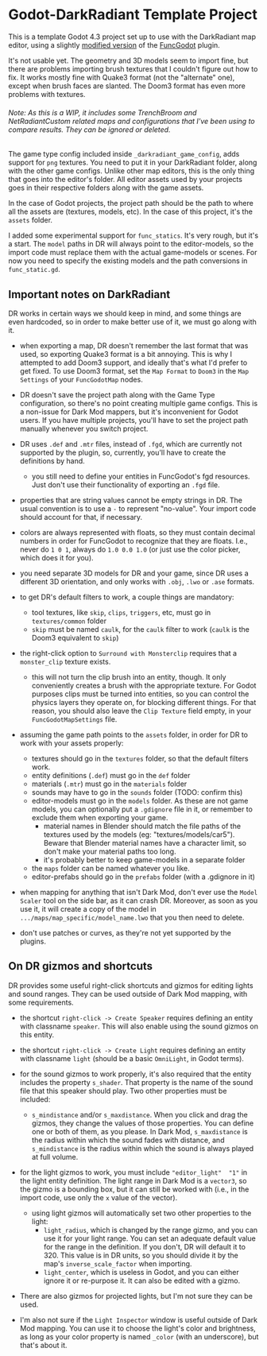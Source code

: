 # Godot-DarkRadiant Template Project

This is a template Godot 4.3 project set up to use with the DarkRadiant map editor, using a slightly [modified version](https://github.com/Skaruts/func_godot_plugin/tree/dark_radiant_support) of the [FuncGodot](https://github.com/func-godot/func_godot_plugin) plugin.

It's not usable yet. The geometry and 3D models seem to import fine, but there are problems importing brush textures that I couldn't figure out how to fix. It works mostly fine with Quake3 format (not the "alternate" one), except when brush faces are slanted. The Doom3 format has even more problems with textures.

###### Note: As this is a WIP, it includes some TrenchBroom and NetRadiantCustom related maps and configurations that I've been using to compare results. They can be ignored or deleted.

The game type config included inside `_darkradiant_game_config`, adds support for `png` textures. You need to put it in your DarkRadiant folder, along with the other game configs. Unlike other map editors, this is the only thing that goes into the editor's folder. All editor assets used by your projects goes in their respective folders along with the game assets.

In the case of Godot projects, the project path should be the path to where all the assets are (textures, models, etc). In the case of this project, it's the `assets` folder.

I added some experimental support for `func_statics`. It's very rough, but it's a start. The `model` paths in DR will always point to the editor-models, so the import code must replace them with the actual game-models or scenes. For now you need to specify the existing models and the path conversions in `func_static.gd`.


## Important notes on DarkRadiant

DR works in certain ways we should keep in mind, and some things are even hardcoded, so in order to make better use of it, we must go along with it.

- when exporting a map, DR doesn't remember the last format that was used, so exporting Quake3 format is a bit annoying. This is why I attempted to add Doom3 support, and ideally that's what I'd prefer to get fixed. To use Doom3 format, set the `Map Format` to `Doom3` in the `Map Settings` of your `FuncGodotMap` nodes.

- DR doesn't save the project path along with the Game Type configuration, so there's no point creating multiple game configs. This is a non-issue for Dark Mod mappers, but it's inconvenient for Godot users. If you have multiple projects, you'll have to set the project path manually whenever you switch project.

- DR uses `.def` and `.mtr` files, instead of `.fgd`, which are currently not supported by the plugin, so, currently, you'll have to create the definitions by hand.
	- you still need to define your entities in FuncGodot's fgd resources. Just don't use their functionality of exporting an `.fgd` file.

- properties that are string values cannot be empty strings in DR. The usual convention is to use a `-` to represent "no-value". Your import code should account for that, if necessary.

- colors are always represented with floats, so they must contain decimal numbers in order for FuncGodot to recognize that they are floats. I.e., never do `1 0 1`, always do `1.0 0.0 1.0` (or just use the color picker, which does it for you).

- you need separate 3D models for DR and your game, since DR uses a different 3D orientation, and only works with `.obj`, `.lwo` or `.ase` formats.

- to get DR's default filters to work, a couple things are mandatory:
	- tool textures, like `skip`, `clips`, `triggers`, etc, must go in `textures/common` folder
	- `skip` must be named `caulk`, for the `caulk` filter to work (`caulk` is the Doom3 equivalent to `skip`)

- the right-click option to `Surround with Monsterclip` requires that a `monster_clip` texture exists.
	- this will not turn the clip brush into an entity, though. It only conveniently creates a brush with the appropriate texture. For Godot purposes clips must be turned into entities, so you can control the physics layers they operate on, for blocking different things. For that reason, you should also leave the `Clip Texture` field empty, in your `FuncGodotMapSettings` file.

- assuming the game path points to the `assets` folder, in order for DR to work with your assets properly:
	- textures should go in the `textures` folder, so that the default filters work.
	- entity definitions (`.def`) must go in the `def` folder
	- materials (`.mtr`) must go in the `materials` folder
	- sounds may have to go in the `sounds` folder (TODO: confirm this)
	- editor-models must go in the `models` folder. As these are not game models, you can optionally put a `.gdignore` file in it, or remember to exclude them when exporting your game.
		- material names in Blender should match the file paths of the textures used by the models (eg: "textures/models/car5"). Beware that Blender material names have a character limit, so don't make your material paths too long.
		- it's probably better to keep game-models in a separate folder
	- the `maps` folder can be named whatever you like.
	- editor-prefabs should go in the `prefabs` folder (with a .gdignore in it)

- when mapping for anything that isn't Dark Mod, don't ever use the `Model Scaler` tool on the side bar, as it can crash DR. Moreover, as soon as you use it, it will create a copy of the model in `.../maps/map_specific/model_name.lwo` that you then need to delete.

- don't use patches or curves, as they're not yet supported by the plugins.


## On DR gizmos and shortcuts

DR provides some useful right-click shortcuts and gizmos for editing lights and sound ranges. They can be used outside of Dark Mod mapping, with some requirements.

- the shortcut `right-click -> Create Speaker` requires defining an entity with classname `speaker`. This will also enable using the sound gizmos on this entity.
- the shortcut `right-click -> Create Light` requires defining an entity with classname `light` (should be a basic `OmniLight`, in Godot terms).

- for the sound gizmos to work properly, it's also required that the entity includes the property `s_shader`. That property is the name of the sound file that this speaker should play. Two other properties must be included:
	- `s_mindistance` and/or `s_maxdistance`. When you click and drag the gizmos, they change the values of those properties. You can define one or both of them, as you please. In Dark Mod, `s_maxdistance` is the radius within which the sound fades with distance, and `s_mindistance` is the radius within which the sound is always played at full volume.

- for the light gizmos to work, you must include `"editor_light"  "1"` in the light entity definition. The light range in Dark Mod is a `vector3`, so the gizmo is a bounding box, but it can still be worked with (i.e., in the import code, use only the `x` value of the vector).
	- using light gizmos will automatically set two other properties to the light:
		- `light_radius`, which is changed by the range gizmo, and you can use it for your light range. You can set an adequate default value for the range in the definition. If you don't, DR will default it to 320. This value is in DR units, so you should divide it by the map's `inverse_scale_factor` when importing.
		- `light_center`, which is useless in Godot, and you can either ignore it or re-purpose it. It can also be edited with a gizmo.

- There are also gizmos for projected lights, but I'm not sure they can be used.

- I'm also not sure if the `Light Inspector` window is useful outside of Dark Mod mapping. You can use it to choose the light's color and brightness, as long as your color property is named `_color` (with an underscore), but that's about it.
